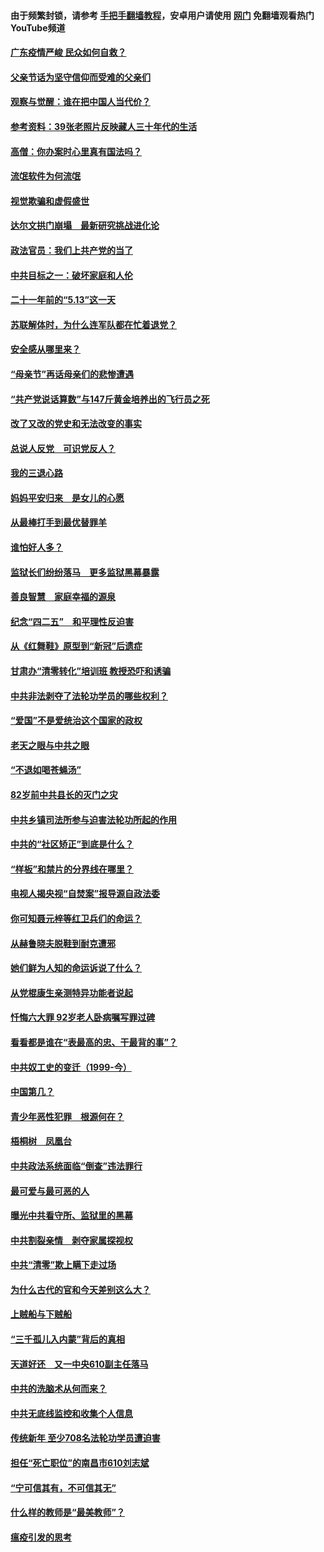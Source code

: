 #### 由于频繁封锁，请参考 [手把手翻墙教程](https://github.com/gfw-breaker/guides/wiki/)，安卓用户请使用 [网门](https://github.com/gfw-breaker/nogfw/blob/master/dl.md?t=06250401) 免翻墙观看热门YouTube频道 

#### [广东疫情严峻 民众如何自救？](../pages/19/427311.md?t=06250401) 

#### [父亲节话为坚守信仰而受难的父亲们](../pages/19/427033.md?t=06250401) 

#### [观察与觉醒：谁在把中国人当代价？](../pages/19/426987.md?t=06250401) 

#### [参考资料：39张老照片反映藏人三十年代的生活](../pages/19/426471.md?t=06250401) 

#### [高僧：你办案时心里真有国法吗？](../pages/19/426530.md?t=06250401) 

#### [流氓软件为何流氓](../pages/19/426531.md?t=06250401) 

#### [视觉欺骗和虚假盛世](../pages/19/426443.md?t=06250401) 

#### [达尔文拱门崩塌　最新研究挑战进化论](../pages/19/426009.md?t=06250401) 

#### [政法官员：我们上共产党的当了](../pages/19/425351.md?t=06250401) 

#### [中共目标之一：破坏家庭和人伦](../pages/19/424454.md?t=06250401) 

#### [二十一年前的“5.13”这一天](../pages/19/424814.md?t=06250401) 

#### [苏联解体时，为什么连军队都在忙着退党？](../pages/19/424335.md?t=06250401) 

#### [安全感从哪里来？](../pages/19/424336.md?t=06250401) 

#### [“母亲节”再话母亲们的悲惨遭遇](../pages/19/424234.md?t=06250401) 

#### [“共产党说话算数”与147斤黄金培养出的飞行员之死](../pages/19/424115.md?t=06250401) 

#### [改了又改的党史和无法改变的事实](../pages/19/424037.md?t=06250401) 

#### [总说人反党　可识党反人？](../pages/19/423820.md?t=06250401) 

#### [我的三退心路](../pages/19/423876.md?t=06250401) 

#### [妈妈平安归来　是女儿的心愿](../pages/19/423947.md?t=06250401) 

#### [从最棒打手到最优替罪羊](../pages/19/423819.md?t=06250401) 

#### [谁怕好人多？](../pages/19/423774.md?t=06250401) 

#### [监狱长们纷纷落马　更多监狱黑幕暴露](../pages/19/423787.md?t=06250401) 

#### [善良智慧　家庭幸福的源泉](../pages/19/423632.md?t=06250401) 

#### [纪念“四二五”　和平理性反迫害](../pages/19/423660.md?t=06250401) 

#### [从《红舞鞋》原型到“新冠”后遗症](../pages/19/423509.md?t=06250401) 

#### [甘肃办“清零转化”培训班 教授恐吓和诱骗](../pages/19/423498.md?t=06250401) 

#### [中共非法剥夺了法轮功学员的哪些权利？](../pages/19/423392.md?t=06250401) 

#### [“爱国”不是爱统治这个国家的政权](../pages/19/423029.md?t=06250401) 

#### [老天之眼与中共之眼](../pages/19/423378.md?t=06250401) 

#### [“不退如喝苍蝇汤”](../pages/19/423287.md?t=06250401) 

#### [82岁前中共县长的灭门之灾](../pages/19/423055.md?t=06250401) 

#### [中共乡镇司法所参与迫害法轮功所起的作用](../pages/19/423064.md?t=06250401) 

#### [中共的“社区矫正”到底是什么？](../pages/19/422870.md?t=06250401) 

#### [“样板”和禁片的分界线在哪里？](../pages/19/422704.md?t=06250401) 

#### [电视人揭央视“自焚案”报导源自政法委](../pages/19/422770.md?t=06250401) 

#### [你可知聂元梓等红卫兵们的命运？](../pages/19/422848.md?t=06250401) 

#### [从赫鲁晓夫脱鞋到耐克遭邪](../pages/19/422826.md?t=06250401) 

#### [她们鲜为人知的命运诉说了什么？](../pages/19/422754.md?t=06250401) 

#### [从党棍康生亲测特异功能者说起](../pages/19/422657.md?t=06250401) 

#### [忏悔六大罪 92岁老人卧病嘱写罪过碑](../pages/19/422750.md?t=06250401) 

#### [看看都是谁在“表最高的忠、干最背的事”？](../pages/19/422703.md?t=06250401) 

#### [中共奴工史的变迁（1999-今）](../pages/19/422656.md?t=06250401) 

#### [中国第几？](../pages/19/422496.md?t=06250401) 

#### [青少年恶性犯罪　根源何在？](../pages/19/422449.md?t=06250401) 

#### [梧桐树　凤凰台](../pages/19/422442.md?t=06250401) 

#### [中共政法系统面临“倒查”违法罪行](../pages/19/422497.md?t=06250401) 

#### [最可爱与最可恶的人](../pages/19/422448.md?t=06250401) 

#### [曝光中共看守所、监狱里的黑幕](../pages/19/422390.md?t=06250401) 

#### [中共割裂亲情　剥夺家属探视权](../pages/19/422364.md?t=06250401) 

#### [中共“清零”欺上瞒下走过场](../pages/19/422306.md?t=06250401) 

#### [为什么古代的官和今天差别这么大？](../pages/19/422228.md?t=06250401) 

#### [上贼船与下贼船](../pages/19/422276.md?t=06250401) 

#### [“三千孤儿入内蒙”背后的真相](../pages/19/422229.md?t=06250401) 

#### [天道好还　又一中央610副主任落马](../pages/19/422155.md?t=06250401) 

#### [中共的洗脑术从何而来？](../pages/19/422154.md?t=06250401) 

#### [中共无底线监控和收集个人信息](../pages/19/422039.md?t=06250401) 

#### [传统新年 至少708名法轮功学员遭迫害](../pages/19/421946.md?t=06250401) 

#### [担任“死亡职位”的南昌市610刘志斌](../pages/19/421957.md?t=06250401) 

#### [“宁可信其有，不可信其无”](../pages/19/421691.md?t=06250401) 

#### [什么样的教师是“最美教师”？](../pages/19/421755.md?t=06250401) 

#### [瘟疫引发的思考](../pages/19/421594.md?t=06250401) 


